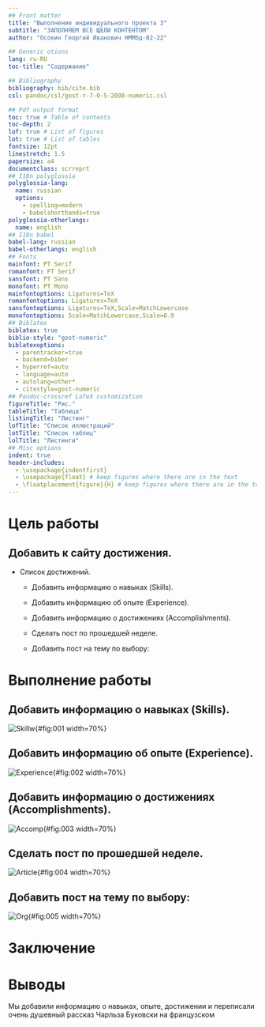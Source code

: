 ```yaml
---
## Front matter
title: "Выполнение индивидуального проекта 3"
subtitle: "ЗАПОЛНЯЕМ ВСЕ ЩЕЛИ КОНТЕНТОМ"
author: "Осокин Георгий Иванович НММбд-02-22"

## Generic otions
lang: ru-RU
toc-title: "Содержание"

## Bibliography
bibliography: bib/cite.bib
csl: pandoc/csl/gost-r-7-0-5-2008-numeric.csl

## Pdf output format
toc: true # Table of contents
toc-depth: 2
lof: true # List of figures
lot: true # List of tables
fontsize: 12pt
linestretch: 1.5
papersize: a4
documentclass: scrreprt
## I18n polyglossia
polyglossia-lang:
  name: russian
  options:
	- spelling=modern
	- babelshorthands=true
polyglossia-otherlangs:
  name: english
## I18n babel
babel-lang: russian
babel-otherlangs: english
## Fonts
mainfont: PT Serif
romanfont: PT Serif
sansfont: PT Sans
monofont: PT Mono
mainfontoptions: Ligatures=TeX
romanfontoptions: Ligatures=TeX
sansfontoptions: Ligatures=TeX,Scale=MatchLowercase
monofontoptions: Scale=MatchLowercase,Scale=0.9
## Biblatex
biblatex: true
biblio-style: "gost-numeric"
biblatexoptions:
  - parentracker=true
  - backend=biber
  - hyperref=auto
  - language=auto
  - autolang=other*
  - citestyle=gost-numeric
## Pandoc-crossref LaTeX customization
figureTitle: "Рис."
tableTitle: "Таблица"
listingTitle: "Листинг"
lofTitle: "Список иллюстраций"
lotTitle: "Список таблиц"
lolTitle: "Листинги"
## Misc options
indent: true
header-includes:
  - \usepackage{indentfirst}
  - \usepackage{float} # keep figures where there are in the text
  - \floatplacement{figure}{H} # keep figures where there are in the text
---
```


# Цель работы


## Добавить к сайту достижения.

- Список достижений.

	- Добавить информацию о навыках (Skills).
  
    - Добавить информацию об опыте (Experience).
    
	- Добавить информацию о достижениях (Accomplishments).

  - Сделать пост по прошедшей неделе.

  - Добавить пост на тему по выбору:

# Выполнение работы 

## Добавить информацию о навыках (Skills).


![Skillw](image/1.png){#fig:001 width=70%}
  
## Добавить информацию об опыте (Experience).


![Experience](image/2.png){#fig:002 width=70%}
    
## Добавить информацию о достижениях (Accomplishments).


![Accomp](image/3.png){#fig:003 width=70%}

## Сделать пост по прошедшей неделе.


![Article](image/4.png){#fig:004 width=70%}

## Добавить пост на тему по выбору:


![Org](image/5.png){#fig:005 width=70%}


# Заключение

# Выводы 

Мы добавили информацию о навыках, опыте, достижении и переписали очень душевный рассказ Чарльза Буковски на французском
